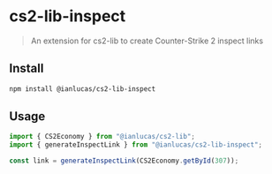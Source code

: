 # cs2-lib-inspect

> An extension for cs2-lib to create Counter-Strike 2 inspect links

## Install

```bash
npm install @ianlucas/cs2-lib-inspect
```

## Usage

```typescript
import { CS2Economy } from "@ianlucas/cs2-lib";
import { generateInspectLink } from "@ianlucas/cs2-lib-inspect";

const link = generateInspectLink(CS2Economy.getById(307));
```
